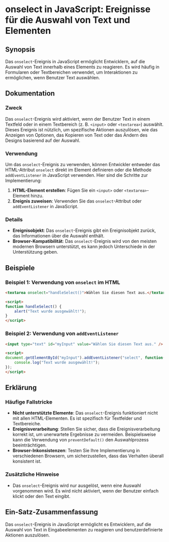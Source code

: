 <!--
Meta Description: # onselect in JavaScript: Ereignisse für die Auswahl von Text und Elementen ## Synopsis Das `onselect`-Ereignis in JavaScript ermöglicht Entwicklern, ...
Meta Keywords: das, onselect, text, ereignis, von
-->

# onselect in JavaScript: Ereignisse für die Auswahl von Text und Elementen

## Synopsis
Das `onselect`-Ereignis in JavaScript ermöglicht Entwicklern, auf die Auswahl von Text innerhalb eines Elements zu reagieren. Es wird häufig in Formularen oder Textbereichen verwendet, um Interaktionen zu ermöglichen, wenn Benutzer Text auswählen.

## Dokumentation
### Zweck
Das `onselect`-Ereignis wird aktiviert, wenn der Benutzer Text in einem Textfeld oder in einem Textbereich (z. B. `<input>` oder `<textarea>`) auswählt. Dieses Ereignis ist nützlich, um spezifische Aktionen auszulösen, wie das Anzeigen von Optionen, das Kopieren von Text oder das Ändern des Designs basierend auf der Auswahl.

### Verwendung
Um das `onselect`-Ereignis zu verwenden, können Entwickler entweder das HTML-Attribut `onselect` direkt im Element definieren oder die Methode `addEventListener` in JavaScript verwenden. Hier sind die Schritte zur Implementierung:

1. **HTML-Element erstellen**: Fügen Sie ein `<input>` oder `<textarea>`-Element hinzu.
2. **Ereignis zuweisen**: Verwenden Sie das `onselect`-Attribut oder `addEventListener` in JavaScript.

### Details
- **Ereignisobjekt**: Das `onselect`-Ereignis gibt ein Ereignisobjekt zurück, das Informationen über die Auswahl enthält.
- **Browser-Kompatibilität**: Das `onselect`-Ereignis wird von den meisten modernen Browsern unterstützt, es kann jedoch Unterschiede in der Unterstützung geben.

## Beispiele
### Beispiel 1: Verwendung von `onselect` im HTML
```html
<textarea onselect="handleSelect()">Wählen Sie diesen Text aus.</textarea>

<script>
function handleSelect() {
    alert("Text wurde ausgewählt!");
}
</script>
```

### Beispiel 2: Verwendung von `addEventListener`
```html
<input type="text" id="myInput" value="Wählen Sie diesen Text aus." />

<script>
document.getElementById("myInput").addEventListener("select", function() {
    console.log("Text wurde ausgewählt!");
});
</script>
```

## Erklärung
### Häufige Fallstricke
- **Nicht unterstützte Elemente**: Das `onselect`-Ereignis funktioniert nicht mit allen HTML-Elementen. Es ist spezifisch für Textfelder und Textbereiche.
- **Ereignisverarbeitung**: Stellen Sie sicher, dass die Ereignisverarbeitung korrekt ist, um unerwartete Ergebnisse zu vermeiden. Beispielsweise kann die Verwendung von `preventDefault()` den Auswahlprozess beeinträchtigen.
- **Browser-Inkonsistenzen**: Testen Sie Ihre Implementierung in verschiedenen Browsern, um sicherzustellen, dass das Verhalten überall konsistent ist.

### Zusätzliche Hinweise
- Das `onselect`-Ereignis wird nur ausgelöst, wenn eine Auswahl vorgenommen wird. Es wird nicht aktiviert, wenn der Benutzer einfach klickt oder den Text eingibt.

## Ein-Satz-Zusammenfassung
Das `onselect`-Ereignis in JavaScript ermöglicht es Entwicklern, auf die Auswahl von Text in Eingabeelementen zu reagieren und benutzerdefinierte Aktionen auszulösen.